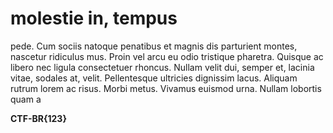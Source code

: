 # molestie in, tempus

pede. Cum sociis natoque penatibus et magnis dis parturient montes, nascetur ridiculus mus. Proin vel arcu eu odio tristique pharetra. Quisque ac libero nec ligula consectetuer rhoncus. Nullam velit dui, semper et, lacinia vitae, sodales at, velit. Pellentesque ultricies dignissim lacus. Aliquam rutrum lorem ac risus. Morbi metus. Vivamus euismod urna. Nullam lobortis quam a

**CTF-BR{123}**
